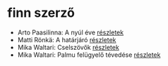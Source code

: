 # finn szerző

- Arto Paasilinna: A nyúl éve [részletek](_details/%7Bopf.creator%7D.md#id_634)
- Matti Rönkä: A határjáró [részletek](_details/%7Bopf.creator%7D.md#id_671)
- Mika Waltari: Cselszövők [részletek](_details/%7Bopf.creator%7D.md#id_679)
- Mika Waltari: Palmu felügyelő tévedése [részletek](_details/%7Bopf.creator%7D.md#id_685)